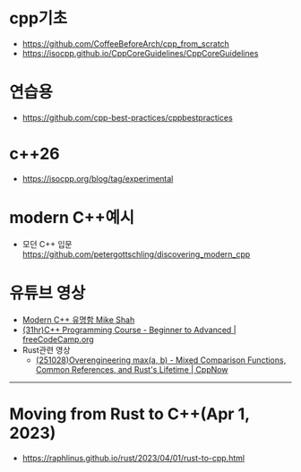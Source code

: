 # cpp기초
- https://github.com/CoffeeBeforeArch/cpp_from_scratch
- https://isocpp.github.io/CppCoreGuidelines/CppCoreGuidelines

# 연습용
- https://github.com/cpp-best-practices/cppbestpractices

# c++26
- https://isocpp.org/blog/tag/experimental

# modern C++예시
- 모던 C++ 입문
https://github.com/petergottschling/discovering_modern_cpp

# 유튜브 영상
- [Modern C++ 유명함 Mike Shah](https://youtube.com/playlist?list=PLvv0ScY6vfd8j-tlhYVPYgiIyXduu6m-L&si=q8NcZEOdHd2KvOBr)
- [(31hr)C++ Programming Course - Beginner to Advanced | freeCodeCamp.org](https://youtu.be/8jLOx1hD3_o?si=5qBWwxb0cPopgjX5)
- Rust관련 영상
  - [(251028)Overengineering max(a, b) - Mixed Comparison Functions, Common References, and Rust's Lifetime | CppNow](https://youtu.be/o2pNg7noCeQ?si=4lAGohHVBjeisPQ2)

<hr />

# Moving from Rust to C++(Apr 1, 2023)
- https://raphlinus.github.io/rust/2023/04/01/rust-to-cpp.html
